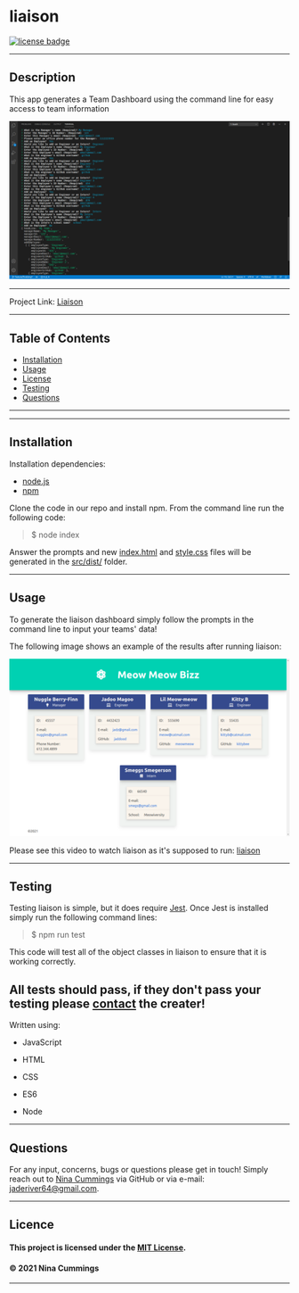 
# liaison
<a href='https://opensource.org/licenses/MIT'><img src='https://img.shields.io/badge/license-MIT-blueviolet' alt='license badge'></a>

---------------------------------------

## Description
This app generates a Team Dashboard using the command line for easy access to team information

![App Image](lib/images/scrnshot1.png)

---------------------------------------

Project Link: 
[Liaison](https://github.com/jaderiver62/liaison)

---------------------------------------


## Table of Contents
* [Installation](#installation)
* [Usage](#usage)
* [License](#license)
* [Testing](#testing)
* [Questions](#questions)

---------------------------------------



---------------------------------------

## Installation
Installation dependencies:
* [node.js](https://nodejs.org/en/)
* [npm](https://www.npmjs.com/)

Clone the code in our repo and install npm.  From the command line run the following code:

>
>$ node index
>

Answer the prompts and new [index.html](src/dist/index.html) and [style.css](src/dist/style.css) files will be generated in the [src/dist/](src/dist/) folder.

---------------------------------------

## Usage


To generate the liaison dashboard simply follow the prompts in the command line to input your teams' data!

The following image shows an example of the results after running liaison:


![Project Usage Image](lib/images/screenshot.png)

Please see this video to watch liaison as it's supposed to run: [liaison](https://drive.google.com/file/d/1AzHx7LJeq1fQy4OE3BdHj4xiKCVcP3e0/view)


---------------------------------------

## Testing
Testing liaison is simple, but it does require [Jest](https://jestjs.io/).  Once Jest is installed simply run the following command lines:

>
>$ npm run test
>

This code will test all of the object classes in liaison to ensure that it is working correctly.

All tests should pass, if they don't pass your testing please [contact](#questions) the creater!
---------------------------------------

Written using:

                    
* JavaScript
   
* HTML
   
* CSS
   
* ES6

* Node
   


---------------------------------------

## Questions

For any input, concerns, bugs or questions please get in touch!  Simply reach out to [Nina Cummings](https://github.com/jaderiver62/liaison) via GitHub or via e-mail: jaderiver64@gmail.com.

---------------------------------------

## Licence


#### This project is licensed under the [MIT License](https://opensource.org/licenses/MIT).
#### &copy; 2021 Nina Cummings

---------------------------------------
    